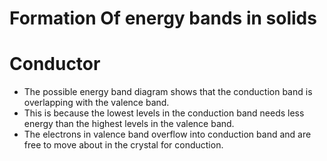# Formation Of energy bands in solids
# Conductor
* The possible energy band diagram shows that the conduction band is overlapping with the valence band.
* This is because the lowest levels in the conduction band needs less energy than the highest levels in the valence band.
* The electrons in valence band overflow into conduction band and are free to move about in the crystal for conduction.
